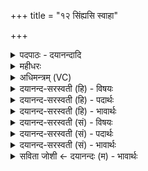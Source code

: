 +++
title = "१२ सिंह्यसि स्वाहा"

+++
<details><summary>पदपाठः - दयानन्दादि</summary>

सि॒ꣳही। अ॒सि॒। स्वाहा॑। सि॒ꣳही। अ॒सि॒। आ॒दित्य॒वनि॒रित्या॑दित्य॒ऽवनिः॑। स्वाहा॑। सि॒ꣳही। अ॒सि॒। ब्र॒ह्म॒वनि॒रिति॑ ब्रह्म॒ऽवनिः॑। क्ष॒त्र॒वनि॒रिति॑ क्षत्र॒ऽवनिः॑। स्वाहा॑। सि॒ꣳही। अ॒सि॒। सु॒प्र॒जा॒वनि॒रिति॑ सुप्रजा॒ऽवनिः॑। रा॒य॒स्पो॒ष॒वनि॒रिति॑ रायस्पोष॒ऽवनिः॑। स्वाहा॑। सि॒ꣳही। अ॒सि॒। आ। वह॒। दे॒वान्। यज॑मानाय। स्वाहा॑। भू॒तेभ्यः॑। त्वा॒। १२।
</details>

<details><summary>महीधरः</summary>

म० नाभ्योः श्रोण्यᳪं᳭सेषु पञ्चगृहीतं जुहोत्यक्ष्णया दक्षिणेᳪं᳭से श्रोण्याᳪं᳭श्रोण्यामᳪं᳭से मध्ये च हिरण्यं पश्यन् सिᳪं᳭ह्यसीति' (का० ५। ४ । १४) । योऽयमुत्तरवेदेर्नाभ्याख्यो मध्यदेशस्तस्य श्रोण्यंसेषु आग्नेयैशकोणावंसौ वायव्यनैर्ऋतकोणौ श्रोणी तेषु चतुर्षु मध्ये च जुह्वां पञ्चवारं गृहीतेनाज्येन जुहुयात् । कथम् । अक्ष्णया कोणसूत्रप्रदेशेन । तद्यथा । प्रथमं दक्षिणेंऽसे तत उत्तरश्रोणौ ततो दक्षिणश्रोणौ तत उत्तरांसे ततो मध्ये एवं पञ्चसु स्थानेषु हिरण्यं निधाय तदवलोकयन्पञ्चभिर्मन्त्रैर्जुहुयादिति सूत्रार्थः । पञ्च यजुषां वाग्देवता । पुरा कदाचिदुत्तरवेदिदेवता केनापि निमित्तेन देवेभ्योऽपक्रम्यासुरानप्राप्योभयोर्दैवासुरसेनयोर्मध्ये सिंहरूपं धृत्वा तस्थौ । तदयं मन्त्र आह । तदुक्तं तित्तिरिणा 'तेभ्योऽपक्रम्योत्तरवेदिः सिंहीरूपं कृत्वोभयानन्तरातिष्ठत्' इति । तदभिप्रेत्य सिंही उच्यते । हे उत्तरवेदे, त्वं सिंह्यसि सिंहरूपा भवसि तादृश्यै तुभ्यं स्वाहा हविर्दत्तम् । सिंह्यसि किंभूता । आदित्यवनिः आदित्यान् वनुते संभजति प्रीणयतीत्यादित्यवनिः । अन्यत्पूर्ववत् । सिंह्यसि ब्रह्मवनिः क्षत्रवनिः ब्रह्म क्षत्रं च वनुत इति ब्राह्मणजातिक्षत्रियजात्योः प्रीणयितृत्वमत्र विशेषः । सिंह्यसि सुप्रजावनिः पुत्रपौत्रादिरूपायाः शोभनप्रजायाः संपादयित्री । रायस्पोषवनिः सुवर्णरजतादिधनपुष्टेः संपादयित्री । सिंह्यसि यजमानाय यजमानोपकारार्थं देवानावहानयेति विशेषः । 'भूतेभ्यस्त्वेति स्रुचमुद्यच्छतीति' (का० ५ । ४ । १५)। भूतेभ्यः जरायुजाण्डजादिचतुर्विधभूतग्रामप्रीत्यर्थं हे होमविशेषाज्ययुक्ते जुहूः, त्वामुद्यच्छामीति शेषः । तदाह तित्तिरिः ‘भूतेभ्यस्त्वेति स्रुचमुद्गृह्णाति य एव देवा भूतास्तेषां तद्भागधेयं भवति तानेव तेन प्रीणाति' इति ॥ १२ ॥  
त्रयोदशी।
</details>

<details><summary>अधिमन्त्रम् (VC)</summary>

- वाग्देवता
- गोतम ऋषिः
- भुरिग् ब्राह्मी पङ्क्तिः
- पञ्चमः
</details>

<details><summary>दयानन्द-सरस्वती (हि) - विषयः</summary>

फिर वह कैसी है, इस विषय का उपदेश अगले मन्त्र में किया है ॥
</details>

<details><summary>दयानन्द-सरस्वती (हि) - पदार्थः</summary>

पदार्थान्वयभाषाः -  मैं जो (आदित्यवनिः) मासों का सेवन और (सिंही) क्रूरत्व आदि दोषों को नाश करनेवाली (स्वाहा) ज्योतिःशास्त्र से संस्कारयुक्त वाणी (असि) है, जो (ब्रह्मवनिः) परमात्मा, वेद और वेद के जाननेवाले मनुष्यों के सेवन और (सिंही) बल के जाड्यपन को दूर करनेवाली (स्वाहा) पढ़ने-पढ़ाने व्यवहारयुक्त वाणी (असि) है, जो (क्षत्रवनिः) राज्य, धनुर्विद्या और शूरवीरों का सेवन और (सिंही) चोर, डाकू अन्याय को नाश करनेवाली (स्वाहा) राज्य-व्यवहार में कुशल वाणी (असि) है, जो (रायस्पोषवनिः) विद्या धन की पुष्टि का सेवन और (सिंही) अविद्या को दूर करनेवाली (स्वाहा) वाणी (असि) है, जो (सुप्रजावनिः) उत्तम प्रजा का सेवन और (सिंही) सब दुःखों का नाश और (स्वाहा) व्यवहार से धन को प्राप्त करानेवाली वाणी (असि) है और जो (यजमानाय) विद्वानों के पूजन करनेवाले यजमान के लिये (स्वाहा) दिव्य विद्या सम्पन्न वाणी (देवान्) विद्वान् दिव्यगुण वा भोगों को (आवह) प्राप्त करती है (त्वा) उसको (भूतेभ्यः) सब प्राणियों के लिये (यज्ञात्) यज्ञ से (निःसृजामि) सम्पादन करता हूँ ॥१२॥
</details>

<details><summary>दयानन्द-सरस्वती (हि) - भावार्थः</summary>

भावार्थभाषाः -  इस मन्त्र में पूर्व मन्त्र से (यज्ञात्) (निः) (सृजामि) इन तीनों पदों की अनुवृत्ति है। मनुष्यों को उचित है कि पढ़ना-पढ़ाना आदि से इस प्रकार लक्षणयुक्त वाणी प्राप्त कर, इसे सब मनुष्यों को पढ़ा कर सदा आनन्द में रहें ॥१२॥
</details>

<details><summary>दयानन्द-सरस्वती (सं) - विषयः</summary>

पुनः सा कीदृशीत्युपदिश्यते ॥
</details>

<details><summary>दयानन्द-सरस्वती (सं) - पदार्थः</summary>

पदार्थान्वयभाषाः -  अहं याऽऽदित्यवनिः सिंही स्वाहा(स्य)स्ति, या ब्रह्मवनिः सिंही स्वाहाऽ(स्य)स्ति, या क्षत्रवनिः सिंही स्वाहा(स्य)स्ति, या रायस्पोषवनिः सिंही स्वाहा(स्य)स्ति, या सुप्रजावनिः सिंही स्वाहा, या यजमानाय देवानां वह प्रापयति, तां भूतेभ्यो यज्ञान्निःसृजामि ॥१२॥
</details>

<details><summary>दयानन्द-सरस्वती (सं) - भावार्थः</summary>

भावार्थभाषाः -  अत्र पूर्वस्मान्मन्त्रात् (यज्ञात्) (निः) (सृजामि) इति पदत्रयमनुवर्त्तते। मनुष्यैरध्ययनादिनेदृग्लक्षणां वेदादिवाणीं प्राप्यैतां सर्वेभ्यो मनुष्येभ्योऽध्याप्यानन्दयितव्याः ॥१२॥
</details>

<details><summary>सविता जोशी ← दयानन्दः (म) - भावार्थः</summary>

भावार्थभाषाः -  या मंत्रात पूर्वीच्या मंत्रातील (यज्ञात्) (निः) (सृजामि) या तीन पदांची अनुवृत्ती आहे. माणसांनी अध्ययन व अध्यापनाद्वारे अनेक प्रकारच्या लक्षणांनी युक्त (वेद) वाणीची प्राप्ती करून घेऊन इतरांना शिकवावे व आनंदात राहावे.
</details>